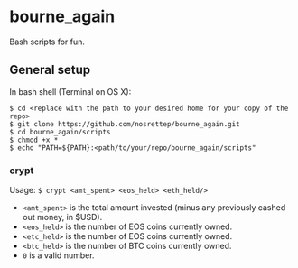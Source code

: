 # bourne_again
Bash scripts for fun.

## General setup
In bash shell (Terminal on OS X):
```
$ cd <replace with the path to your desired home for your copy of the repo>
$ git clone https://github.com/nosrettep/bourne_again.git
$ cd bourne_again/scripts
$ chmod +x *
$ echo "PATH=${PATH}:<path/to/your/repo/bourne_again/scripts"
```
### crypt
Usage: `$ crypt <amt_spent> <eos_held> <eth_held/>`
-  `<amt_spent>` is the total amount invested (minus any previously cashed out money, in $USD).
-  `<eos_held>` is the number of EOS coins currently owned.
-  `<etc_held>` is the number of EOS coins currently owned.
-  `<btc_held>` is the number of BTC coins currently owned.
-  `0` is a valid number.
